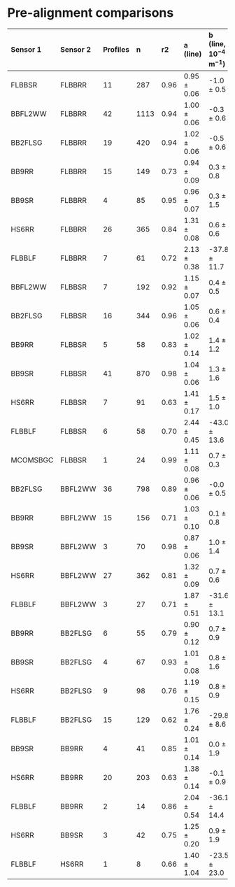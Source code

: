 # Pre-alignment comparisons  
| Sensor 1 | Sensor 2 | Profiles | n | r2 | a (line) | b (line, $10^{-4}$ m$^{-1}$) | b (offset, $10^{-4}$ m$^{-1}$) |  
|:---------|:---------|:---------|:--|:---|:--|:--|:--|  
| FLBBSR | FLBBRR | 11 | 287 | 0.96 | 0.95 &pm; 0.06 | -1.0 &pm; 0.5 | -1.2 &pm; 0.5 |  
| BBFL2WW | FLBBRR | 42 | 1113 | 0.94 | 1.00 &pm; 0.06 | -0.3 &pm; 0.6 | -0.2 &pm; 0.6 |  
| BB2FLSG | FLBBRR | 19 | 420 | 0.94 | 1.02 &pm; 0.06 | -0.5 &pm; 0.6 | -0.4 &pm; 0.6 |  
| BB9RR | FLBBRR | 15 | 149 | 0.73 | 0.94 &pm; 0.09 | 0.3 &pm; 0.8 | -0.1 &pm; 0.6 |  
| BB9SR | FLBBRR | 4 | 85 | 0.95 | 0.96 &pm; 0.07 | 0.3 &pm; 1.5 | 0.2 &pm; 1.6 |  
| HS6RR | FLBBRR | 26 | 365 | 0.84 | 1.31 &pm; 0.08 | 0.6 &pm; 0.6 | 2.2 &pm; 0.5 |  
| FLBBLF | FLBBRR | 7 | 61 | 0.72 | 2.13 &pm; 0.38 | -37.8 &pm; 11.7 | -14.0 &pm; 4.1 |  
| BBFL2WW | FLBBSR | 7 | 192 | 0.92 | 1.15 &pm; 0.07 | 0.4 &pm; 0.5 | 1.1 &pm; 0.4 |  
| BB2FLSG | FLBBSR | 16 | 344 | 0.96 | 1.05 &pm; 0.06 | 0.6 &pm; 0.4 | 0.8 &pm; 0.4 |  
| BB9RR | FLBBSR | 5 | 58 | 0.83 | 1.02 &pm; 0.14 | 1.4 &pm; 1.2 | 1.6 &pm; 0.5 |  
| BB9SR | FLBBSR | 41 | 870 | 0.98 | 1.04 &pm; 0.06 | 1.3 &pm; 1.6 | 1.5 &pm; 1.5 |  
| HS6RR | FLBBSR | 7 | 91 | 0.63 | 1.41 &pm; 0.17 | 1.5 &pm; 1.0 | 3.9 &pm; 0.5 |  
| FLBBLF | FLBBSR | 6 | 58 | 0.70 | 2.44 &pm; 0.45 | -43.0 &pm; 13.6 | -12.5 &pm; 4.1 |  
| MCOMSBGC | FLBBSR | 1 | 24 | 0.99 | 1.11 &pm; 0.08 | 0.7 &pm; 0.3 | 1.1 &pm; 0.2 |  
| BB2FLSG | BBFL2WW | 36 | 798 | 0.89 | 0.96 &pm; 0.06 | -0.0 &pm; 0.5 | -0.2 &pm; 0.5 |  
| BB9RR | BBFL2WW | 15 | 156 | 0.71 | 1.03 &pm; 0.10 | 0.1 &pm; 0.8 | 0.3 &pm; 0.5 |  
| BB9SR | BBFL2WW | 3 | 70 | 0.98 | 0.87 &pm; 0.06 | 1.0 &pm; 1.4 | 0.4 &pm; 1.6 |  
| HS6RR | BBFL2WW | 27 | 362 | 0.81 | 1.32 &pm; 0.09 | 0.7 &pm; 0.6 | 2.5 &pm; 0.5 |  
| FLBBLF | BBFL2WW | 3 | 27 | 0.71 | 1.87 &pm; 0.51 | -31.6 &pm; 13.1 | -13.6 &pm; 4.3 |  
| BB9RR | BB2FLSG | 6 | 55 | 0.79 | 0.90 &pm; 0.12 | 0.7 &pm; 0.9 | 0.1 &pm; 0.5 |  
| BB9SR | BB2FLSG | 4 | 67 | 0.93 | 1.01 &pm; 0.08 | 0.8 &pm; 1.6 | 0.8 &pm; 1.6 |  
| HS6RR | BB2FLSG | 9 | 98 | 0.76 | 1.19 &pm; 0.15 | 0.8 &pm; 0.9 | 1.8 &pm; 0.5 |  
| FLBBLF | BB2FLSG | 15 | 129 | 0.62 | 1.76 &pm; 0.24 | -29.8 &pm; 8.6 | -13.7 &pm; 4.1 |  
| BB9SR | BB9RR | 4 | 41 | 0.85 | 1.01 &pm; 0.14 | 0.0 &pm; 1.9 | 0.1 &pm; 1.6 |  
| HS6RR | BB9RR | 20 | 203 | 0.63 | 1.38 &pm; 0.14 | -0.1 &pm; 0.9 | 2.2 &pm; 0.5 |  
| FLBBLF | BB9RR | 2 | 14 | 0.86 | 2.04 &pm; 0.54 | -36.1 &pm; 14.4 | -14.4 &pm; 4.5 |  
| HS6RR | BB9SR | 3 | 42 | 0.75 | 1.25 &pm; 0.20 | 0.9 &pm; 1.9 | 2.2 &pm; 1.6 |  
| FLBBLF | HS6RR | 1 | 8 | 0.66 | 1.40 &pm; 1.04 | -23.5 &pm; 23.0 | -15.1 &pm; 4.9 |  
